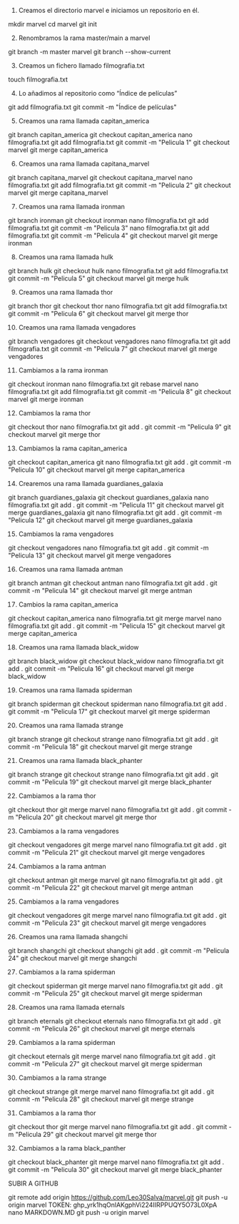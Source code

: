 1. Creamos el directorio marvel e iniciamos un repositorio en él.

mkdir marvel
cd marvel
git init

2. Renombramos la rama master/main a marvel

git branch -m master marvel
git branch --show-current

3. Creamos un fichero llamado filmografia.txt

touch filmografia.txt

4. Lo añadimos al repositorio como “Índice de películas”

git add filmografia.txt
git commit -m "Índice de películas"

5. Creamos una rama llamada capitan_america

git branch capitan_america
git checkout capitan_america 
nano filmografia.txt 
git add filmografia.txt
git commit -m "Pelicula 1"
git checkout marvel 
git merge capitan_america 

6. Creamos una rama llamada capitana_marvel

git branch capitana_marvel
git checkout capitana_marvel 
nano filmografia.txt
git add filmografia.txt 
git commit -m "Pelicula 2"
git checkout marvel 
git merge capitana_marvel 

7. Creamos una rama llamada ironman

git branch ironman
git checkout ironman 
nano filmografia.txt
git add filmografia.txt 
git commit -m "Pelicula 3"
nano filmografia.txt
git add filmografia.txt 
git commit -m "Pelicula 4"
git checkout marvel 
git merge ironman 

8. Creamos una rama llamada hulk

git branch hulk
git checkout hulk
nano filmografia.txt
git add filmografia.txt 
git commit -m "Pelicula 5"
git checkout marvel 
git merge hulk 

9. Creamos una rama llamada thor

git branch thor
git checkout thor
nano filmografia.txt
git add filmografia.txt 
git commit -m "Pelicula 6"
git checkout marvel 
git merge thor 

10. Creamos una rama llamada vengadores

git branch vengadores
git checkout vengadores 
nano filmografia.txt
git add filmografia.txt 
git commit -m "Pelicula 7"
git checkout marvel 
git merge vengadores 

11. Cambiamos a la rama ironman

git checkout ironman 
nano filmografia.txt 
git rebase marvel 
nano filmografia.txt 
git add filmografia.txt 
git commit -m "Pelicula 8"
git checkout marvel 
git merge ironman

12. Cambiamos la rama thor

git checkout thor 
nano filmografia.txt
git add .
git commit -m "Pelicula 9"
git checkout marvel
git merge thor

13. Cambiamos la rama capitan_america

git checkout capitan_america
git nano filmografia.txt
git add .
git commit -m "Pelicula 10"
git checkout marvel
git merge capitan_america

14. Crearemos una rama llamada guardianes_galaxia

git branch guardianes_galaxia
git checkout guardianes_galaxia
nano filmografia.txt
git add . 
git commit -m "Pelicula 11"
git checkout marvel
git merge guardianes_galaxia
git nano filmografia.txt
git add . 
git commit -m "Pelicula 12"
git checkout marvel	
git merge guardianes_galaxia

15. Cambiamos la rama vengadores

git checkout vengadores
nano filmografia.txt
git add .
git commit -m "Pelicula 13"
git checkout marvel
git merge vengadores

16. Creamos una rama llamada antman

git branch antman
git checkout antman
nano filmografia.txt
git add .
git commit -m "Pelicula 14"
git checkout marvel
git merge antman

17. Cambios la rama capitan_america

git checkout capitan_america
nano filmografia.txt
git merge marvel
nano filmografia.txt
git add .
git commit -m "Pelicula 15"
git checkout marvel
git merge capitan_america

18. Creamos una rama llamada black_widow

git branch black_widow
git checkout black_widow
nano filmografia.txt
git add .
git commit -m "Pelicula 16"
git checkout marvel
git merge black_widow

19. Creamos una rama llamada spiderman

git branch spiderman
git checkout spiderman
nano filmografia.txt
git add .
git commit -m "Pelicula 17"
git checkout marvel
git merge spiderman

20. Creamos una rama llamada strange

git branch strange
git checkout strange
nano filmografia.txt
git add .
git commit -m "Pelicula 18"
git checkout marvel
git merge strange

21. Creamos una rama llamada black_phanter

git branch strange
git checkout strange
nano filmografia.txt
git add . 
git commit -m "Pelicula 19"
git checkout marvel
git merge black_phanter

22. Cambiamos a la rama thor

git checkout thor
git merge marvel
nano filmografia.txt
git add . 
git commit -m "Pelicula 20"
git checkout marvel
git merge thor

23. Cambiamos a la rama vengadores

git checkout vengadores
git merge marvel
nano filmografia.txt
git add .
git commit -m "Pelicula 21"
git checkout marvel
git merge vengadores

24. Cambiamos a la rama antman

git checkout antman
git merge marvel
git nano filmografia.txt
git add . 
git commit -m "Pelicula 22"
git checkout marvel
git merge antman

25. Cambiamos a la rama vengadores

git checkout vengadores
git merge marvel
nano filmografia.txt
git add .
git commit -m "Pelicula 23"
git checkout marvel
git merge vengadores 

26. Creamos una rama llamada shangchi

git branch shangchi
git checkout shangchi
git add . 
git commit -m "Pelicula 24"
git checkout marvel
git merge shangchi

27. Cambiamos a la rama spiderman

git checkout spiderman
git merge marvel
nano filmografia.txt
git add . 
git commit -m "Pelicula 25"
git checkout marvel
git merge spiderman

28. Creamos una rama llamada eternals

git branch eternals
git checkout eternals
nano filmografia.txt
git add . 
git commit -m "Pelicula 26"
git checkout marvel
git merge eternals

29. Cambiamos a la rama spiderman

git checkout eternals
git merge marvel
nano filmografia.txt
git add . 
git commit -m "Pelicula 27"
git checkout marvel
git merge spiderman

30. Cambiamos a la rama strange

git checkout strange
git merge marvel
nano filmografia.txt
git add . 
git commit -m "Pelicula 28"
git checkout marvel
git merge strange

31. Cambiamos a la rama thor

git checkout thor
git merge marvel
nano filmografia.txt
git add . 
git commit -m "Pelicula 29"
git checkout marvel
git merge thor

32. Cambiamos a la rama black_panther

git checkout black_phanter
git merge marvel
nano filmografia.txt
git add . 
git commit -m "Pelicula 30"
git checkout marvel
git merge black_phanter

SUBIR A GITHUB

git remote add origin https://github.com/Leo30Salva/marvel.git 
git push -u origin marvel
TOKEN: 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
nano MARKDOWN.MD
git push -u origin marvel

